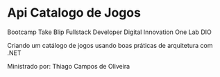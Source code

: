 # Api Catalogo de Jogos

Bootcamp Take Blip Fullstack Developer
Digital Innovation One
Lab DIO

Criando um catálogo de jogos usando boas práticas de arquitetura com .NET

Ministrado por: Thiago Campos de Oliveira
